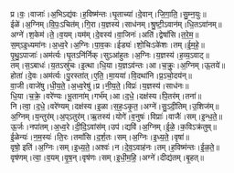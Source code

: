 

  
प्र।वः॒।वाजाः॑।अ॒भिऽद्य॑वः।ह॒विष्म॑न्तः।घृ॒ताच्या॑।दे॒वान्।जि॒गा॒ति॒।सु॒म्न॒युः॥  
ईळे॑।अ॒ग्निम्।वि॒पः॒ऽचित॑म्।गि॒रा।य॒ज्ञस्य॑।साध॑नम्।श्रु॒ष्टी॒ऽवान॑म्।धि॒तऽवा॑नम्॥  
अग्ने॑।श॒केम॑।ते॒।व॒यम्।यम॑म्।दे॒वस्य॑।वा॒जिनः॑।अति॑।द्वेषां॑सि।त॒रे॒म॒॥  
स॒म्ऽइ॒ध्यमा॑नः।अ॒ध्व॒रे।अ॒ग्निः।पा॒व॒कः।ईड्यः॑।शो॒चिःऽके॑शः।तम्।ई॒म॒हे॒॥  
पृ॒थु॒ऽपाजाः॑।अम॑र्त्यः।घृ॒तऽनि॑र्निक्।सुऽआ॑हुतः।अ॒ग्निः।य॒ज्ञस्य॑।ह॒व्य॒ऽवाट्॥  
तम्।स॒ऽबाधः॑।य॒तऽस्रु॑चः।इ॒त्था।धि॒या।य॒ज्ञऽव॑न्तः।आ।च॒क्रुः॒।अ॒ग्निम्।ऊ॒तये॑॥  
होता॑।दे॒वः।अम॑र्त्यः।पु॒रस्ता॑त्।ए॒ति॒।मा॒यया॑।वि॒दथा॑नि।प्र॒ऽचो॒दय॑न्॥  
वा॒जी।वाजे॑षु।धी॒य॒ते॒।अ॒ध्व॒रेषु॑।प्र।नी॒य॒ते॒।विप्रः॑।य॒ज्ञस्य॑।साध॑नः॥  
धि॒या।च॒क्रे॒।वरे॑ण्यः।भू॒ताना॑म्।गर्भ॑म्।आ।द॒धे॒।दक्ष॑स्य।पि॒तर॑म्।तना॑॥  
नि।त्वा॒।द॒धे॒।वरे॑ण्यम्।दक्ष॑स्य।इ॒ळा।स॒हः॒ऽकृ॒त॒।अग्ने॑।सु॒ऽदी॒तिम्।उ॒शिज॑म्॥  
अ॒ग्निम्।य॒न्तुर॑म्।अ॒प्ऽतुर॑म्।ऋ॒तस्य॑।योगे॑।व॒नुषः॑।विप्राः॑।वाजैः॑।सम्।इ॒न्ध॒ते॒॥  
ऊ॒र्जः।नपा॑तम्।अ॒ध्व॒रे।दी॒दि॒ऽवांस॑म्।उप॑।द्यवि॑।अ॒ग्निम्।ई॒ळे॒।क॒विऽक्र॑तुम्॥  
ई॒ळेन्यः॑।न॒म॒स्यः॑।ति॒रः।तमां॑सि।द॒र्श॒तः।सम्।अ॒ग्निः।इ॒ध्य॒ते॒।वृषा॑॥  
वृषो॒ इति॑।अ॒ग्निः।सम्।इ॒ध्य॒ते॒।अश्वः॑।न।दे॒व॒ऽवाह॑नः।तम्।ह॒विष्म॑न्तः।ई॒ळ॒ते॒॥  
वृष॑णम्।त्वा॒।व॒यम्।वृ॒ष॒न्।वृष॑णः।सम्।इ॒धी॒म॒हि॒।अग्ने॑।दीद्य॑तम्।बृ॒हत्॥  
